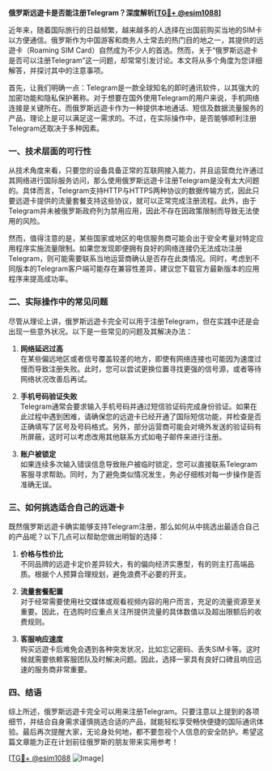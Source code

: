 **俄罗斯远遊卡是否能注册Telegram？深度解析[[TG💪+ @esim1088](https://t.me/s/esim1088)]**

近年来，随着国际旅行的日益频繁，越来越多的人选择在出国前购买当地的SIM卡以方便通信。俄罗斯作为中国游客和商务人士常去的热门目的地之一，其提供的远遊卡（Roaming SIM Card）自然成为不少人的首选。然而，关于“俄罗斯远遊卡是否可以注册Telegram”这一问题，却常常引发讨论。本文将从多个角度为您详细解答，并探讨其中的注意事项。

首先，让我们明确一点：Telegram是一款全球知名的即时通讯软件，以其强大的加密功能和隐私保护著称。对于想要在国外使用Telegram的用户来说，手机网络连接是关键所在。而俄罗斯远遊卡作为一种提供本地通话、短信及数据流量服务的产品，理论上是可以满足这一需求的。不过，在实际操作中，是否能够顺利注册Telegram还取决于多种因素。

### **一、技术层面的可行性**

从技术角度来看，只要您的设备具备正常的互联网接入能力，并且运营商允许通过其网络进行国际服务访问，那么使用俄罗斯远遊卡注册Telegram是没有太大问题的。具体而言，Telegram支持HTTP与HTTPS两种协议的数据传输方式，因此只要远遊卡提供的流量套餐支持这些协议，就可以正常完成注册流程。此外，由于Telegram并未被俄罗斯政府列为禁用应用，因此不存在因政策限制而导致无法使用的风险。

然而，值得注意的是，某些国家或地区的电信服务商可能会出于安全考量对特定应用程序实施流量限制。如果您发现即便拥有良好的网络连接仍无法成功注册Telegram，则可能需要联系当地运营商确认是否存在此类情况。同时，考虑到不同版本的Telegram客户端可能存在兼容性差异，建议您下载官方最新版本的应用程序来提高成功率。

### **二、实际操作中的常见问题**

尽管从理论上讲，俄罗斯远遊卡完全可以用于注册Telegram，但在实践中还是会出现一些意外状况。以下是一些常见的问题及其解决办法：

1. **网络延迟过高**  
   在某些偏远地区或者信号覆盖较差的地方，即使有网络连接也可能因为速度过慢而导致注册失败。此时，您可以尝试更换位置寻找更强的信号源，或者等待网络状况改善后再试。

2. **手机号码验证失败**  
   Telegram通常会要求输入手机号码并通过短信验证码完成身份验证。如果在此过程中遇到困难，请确保您的远遊卡已经开通了国际短信功能，并检查是否正确填写了区号及号码格式。另外，部分运营商可能会对境外发送的验证码有所屏蔽，这时可以考虑改用其他联系方式如电子邮件来进行注册。

3. **账户被锁定**  
   如果连续多次输入错误信息导致账户被临时锁定，您可以直接联系Telegram客服寻求帮助。同时，为了避免类似情况发生，务必仔细核对每一步操作是否准确无误。

### **三、如何挑选适合自己的远遊卡**

既然俄罗斯远遊卡确实能够支持Telegram注册，那么如何从中挑选出最适合自己的产品呢？以下几点可以帮助您做出明智的选择：

1. **价格与性价比**  
   不同品牌的远遊卡定价差异较大，有的偏向经济实惠型，有的则主打高端品质。根据个人预算合理规划，避免浪费不必要的开支。

2. **流量套餐配置**  
   对于经常需要使用社交媒体或观看视频内容的用户而言，充足的流量资源至关重要。因此，在选购时应重点关注所提供流量的具体数值以及超出限额后的收费规则。

3. **客服响应速度**  
   购买远遊卡后难免会遇到各种突发状况，比如忘记密码、丢失SIM卡等。这时候就需要依赖客服团队及时解决问题。因此，选择一家具有良好口碑且响应迅速的服务商非常重要。

### **四、结语**

综上所述，俄罗斯远遊卡完全可以用来注册Telegram。只要注意以上提到的各项细节，并结合自身需求谨慎挑选合适的产品，就能轻松享受畅快便捷的国际通讯体验。最后再次提醒大家，无论身处何地，都不要忽视个人信息的安全防护。希望这篇文章能为正在计划前往俄罗斯的朋友带来实用参考！

[[TG💪+ @esim1088](https://t.me/s/esim1088) ![Image](https://i.postimg.cc/4NQfJmqS/Snipaste-2025-05-13-00-14-12.png)]